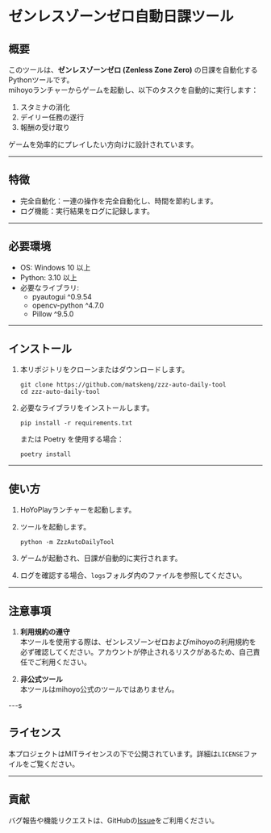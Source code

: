 # ゼンレスゾーンゼロ自動日課ツール

## 概要

このツールは、**ゼンレスゾーンゼロ (Zenless Zone Zero)** の日課を自動化するPythonツールです。  
mihoyoランチャーからゲームを起動し、以下のタスクを自動的に実行します：

1. スタミナの消化  
2. デイリー任務の遂行  
3. 報酬の受け取り  

ゲームを効率的にプレイしたい方向けに設計されています。

---

## 特徴

- 完全自動化：一連の操作を完全自動化し、時間を節約します。
- ログ機能：実行結果をログに記録します。

---

## 必要環境

- OS: Windows 10 以上  
- Python: 3.10 以上  
- 必要なライブラリ:
  - pyautogui ^0.9.54
  - opencv-python ^4.7.0
  - Pillow ^9.5.0

---

## インストール

1. 本リポジトリをクローンまたはダウンロードします。  
   ```
   git clone https://github.com/matskeng/zzz-auto-daily-tool
   cd zzz-auto-daily-tool
   ```

2. 必要なライブラリをインストールします。  
   ```
   pip install -r requirements.txt
   ```
   
   または Poetry を使用する場合：
   ```
   poetry install
   ```

---

## 使い方

1. HoYoPlayランチャーを起動します。

2. ツールを起動します。  
   ```
   python -m ZzzAutoDailyTool
   ```

3. ゲームが起動され、日課が自動的に実行されます。

4. ログを確認する場合、`logs`フォルダ内のファイルを参照してください。

---

## 注意事項

1. **利用規約の遵守**  
   本ツールを使用する際は、ゼンレスゾーンゼロおよびmihoyoの利用規約を必ず確認してください。アカウントが停止されるリスクがあるため、自己責任でご利用ください。

2. **非公式ツール**  
   本ツールはmihoyo公式のツールではありません。

---s

## ライセンス

本プロジェクトはMITライセンスの下で公開されています。詳細は`LICENSE`ファイルをご覧ください。

---

## 貢献

バグ報告や機能リクエストは、GitHubの[Issue](https://github.com/matskeng/zzz-auto-daily-tool/issues)をご利用ください。

